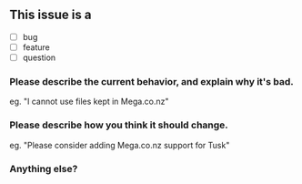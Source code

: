 ## This issue is a 

- [ ] bug
- [ ] feature
- [ ] question

<!-- 
- [x] is a checked box 
- [ ] is an empty box
-->

### Please describe the current behavior, and explain why it's bad.

eg. "I cannot use files kept in Mega.co.nz"

### Please describe how you think it should change.

eg. "Please consider adding Mega.co.nz support for Tusk"

### Anything else?

